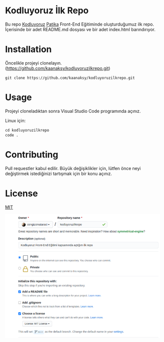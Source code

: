 # Kodluyoruz İlk Repo

Bu repo [Kodluyoruz](https://kodluyoruz.org) [Patika](https://www.patika.dev) Front-End Eğitiminde oluşturduğumuz ilk repo. İçerisinde bir adet README.md dosyası ve bir adet index.html barındırıyor.

# Installation

Öncelikle projeyi clonelayın. (https://github.com/kaanaksy/kodluyoruzilkrepo.git)

```
git clone https://github.com/kaanaksy/kodluyoruzilkrepo.git

```

# Usage

Projeyi cloneladıktan sonra Visual Studio Code programında açınız.

Linux için:

```
cd kodluyoruzilkrepo
code .

```

# Contributing

Pull requestler kabul edilir. Büyük değişiklikler için, lütfen önce neyi değiştirmek istediğinizi tartışmak için bir konu açınız.

# License

[MIT](https://choosealicense.com/licenses/mit/)

![](https://raw.githubusercontent.com/Kodluyoruz/taskforce/main/git/odev1/figures/github.png)